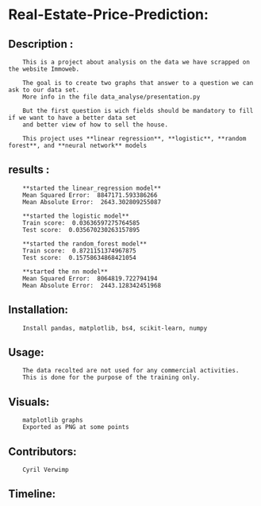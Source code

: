 # Real-Estate-Price-Prediction:

## Description : 

        This is a project about analysis on the data we have scrapped on the website Immoweb.

        The goal is to create two graphs that answer to a question we can ask to our data set. 
        More info in the file data_analyse/presentation.py

        But the first question is wich fields should be mandatory to fill if we want to have a better data set
        and better view of how to sell the house.

        This project uses **linear regression**, **logistic**, **random forest**, and **neural network** models     
## results : 

        **started the linear_regression model**    
        Mean Squared Error:  8847171.593386266 
        Mean Absolute Error:  2643.302809255087
                
        **started the logistic model**
        Train score:  0.03636597275764585
        Test score:  0.035670230263157895

        **started the random_forest model**
        Train score:  0.8721151374967875
        Test score:  0.15758634868421054

        **started the nn model**
        Mean Squared Error:  8064819.722794194
        Mean Absolute Error:  2443.128342451968

## Installation:

        Install pandas, matplotlib, bs4, scikit-learn, numpy

## Usage:

        The data recolted are not used for any commercial activities.
        This is done for the purpose of the training only.

## Visuals:

        matplotlib graphs
        Exported as PNG at some points

## Contributors:

        Cyril Verwimp

## Timeline:
        

